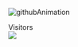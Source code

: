 <!-- ![visitors](https://visitor-badge.glitch.me/badge?page_id=Sankhadip-Roy&left_color=green&right_color=red)
![visitors](https://visitor-badge.laobi.icu/badge?page_id=Sankhadip-Roy.Sankhadip-Roy)-->
![githubAnimation](https://user-images.githubusercontent.com/91897336/214821645-4d8d2d6e-1a75-42fc-be40-3e8851498b0c.gif)

<!-- <a href=#><img src="animation.svg"></a> -->
<p align="left"> 
  Visitors <br>
  <img src="https://profile-counter.glitch.me/Sankhadip-Roy/count.svg" />
</p>
